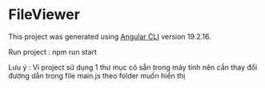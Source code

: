 # FileViewer

This project was generated using [Angular CLI](https://github.com/angular/angular-cli) version 19.2.16.



Run project : npm run start

Lưu ý : Vì project  sử dụng 1 thư mục có sẵn trong máy tính nên cần thay đổi đường dẫn trong file main.js theo folder muốn hiển thị
